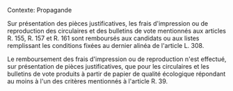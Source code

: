 Contexte: Propagande

Sur présentation des pièces justificatives, les frais d'impression ou de reproduction des circulaires et des bulletins de vote mentionnés aux articles R. 155, R. 157 et R. 161 sont remboursés aux candidats ou aux listes remplissant les conditions fixées au dernier alinéa de l'article L. 308.

Le remboursement des frais d'impression ou de reproduction n'est effectué, sur présentation de pièces justificatives, que pour les circulaires et les bulletins de vote produits à partir de papier de qualité écologique répondant au moins à l'un des critères mentionnés à l'article R. 39.